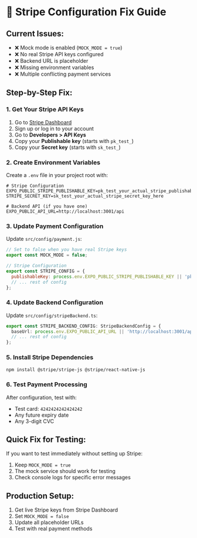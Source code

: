 # 🔧 Stripe Configuration Fix Guide

## Current Issues:
- ❌ Mock mode is enabled (`MOCK_MODE = true`)
- ❌ No real Stripe API keys configured
- ❌ Backend URL is placeholder
- ❌ Missing environment variables
- ❌ Multiple conflicting payment services

## Step-by-Step Fix:

### 1. Get Your Stripe API Keys
1. Go to [Stripe Dashboard](https://dashboard.stripe.com)
2. Sign up or log in to your account
3. Go to **Developers > API Keys**
4. Copy your **Publishable key** (starts with `pk_test_`)
5. Copy your **Secret key** (starts with `sk_test_`)

### 2. Create Environment Variables
Create a `.env` file in your project root with:

```env
# Stripe Configuration
EXPO_PUBLIC_STRIPE_PUBLISHABLE_KEY=pk_test_your_actual_stripe_publishable_key_here
STRIPE_SECRET_KEY=sk_test_your_actual_stripe_secret_key_here

# Backend API (if you have one)
EXPO_PUBLIC_API_URL=http://localhost:3001/api
```

### 3. Update Payment Configuration
Update `src/config/payment.js`:

```javascript
// Set to false when you have real Stripe keys
export const MOCK_MODE = false;

// Stripe Configuration
export const STRIPE_CONFIG = {
  publishableKey: process.env.EXPO_PUBLIC_STRIPE_PUBLISHABLE_KEY || 'pk_test_your_actual_stripe_publishable_key_here',
  // ... rest of config
};
```

### 4. Update Backend Configuration
Update `src/config/stripeBackend.ts`:

```typescript
export const STRIPE_BACKEND_CONFIG: StripeBackendConfig = {
  baseUrl: process.env.EXPO_PUBLIC_API_URL || 'http://localhost:3001/api/stripe',
  // ... rest of config
};
```

### 5. Install Stripe Dependencies
```bash
npm install @stripe/stripe-js @stripe/react-native-js
```

### 6. Test Payment Processing
After configuration, test with:
- Test card: `4242424242424242`
- Any future expiry date
- Any 3-digit CVC

## Quick Fix for Testing:
If you want to test immediately without setting up Stripe:

1. Keep `MOCK_MODE = true`
2. The mock service should work for testing
3. Check console logs for specific error messages

## Production Setup:
1. Get live Stripe keys from Stripe Dashboard
2. Set `MOCK_MODE = false`
3. Update all placeholder URLs
4. Test with real payment methods
